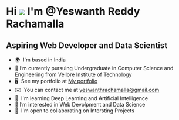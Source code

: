 
Hi ![](https://user-images.githubusercontent.com/18350557/176309783-0785949b-9127-417c-8b55-ab5a4333674e.gif)  I'm @Yeswanth Reddy Rachamalla
=================================================================================================================================================

Aspiring Web Developer and Data Scientist
-----------------------------------------

*   🌍  I'm based in India
*   🌱 I’m currently pursuing Undergraduate in Computer Science and Engineering from Vellore Institute of Technology
*   🖥️  See my portfolio at [My portfolio](http://yeswanthreddyrachamalla.netlify.app/)
*   ✉️  You can contact me at [yeswanthrachamalla@gmail.com](mailto:yeswanthrachamalla@gmail.com)
*   🧠  I'm learning Deep Learning and Artificial Intelligence
*   👀  I’m interested in Web Devolpment and Data Science
*   🤝  I'm open to collaborating on Intersting Projects
